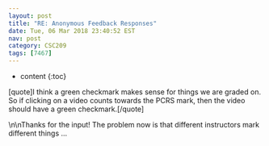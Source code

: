 ```yaml
---
layout: post
title: "RE: Anonymous Feedback Responses"
date: Tue, 06 Mar 2018 23:40:52 EST
nav: post
category: CSC209
tags: [7467]
---
```


* content
{:toc}

[quote]I think a green checkmark makes sense for things we are graded on. So if clicking on a video counts towards the PCRS mark, then the video should have a green checkmark.[/quote]
<!-- more -->
<p>\n\nThanks for the input! The problem now is that different instructors mark different things ...</p>
